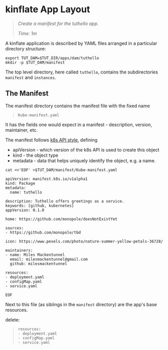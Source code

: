 # kinflate App Layout

> _Create a manifest for the tuthello app._
>
> _Time: 1m_

A kinflate application is described by YAML files arranged
in a particular directory structure:

<!-- @makeTree @test -->
```
export TUT_DAM=$TUT_DIR/apps/dam/tuthello
mkdir -p $TUT_DAM/manifest
```

The top level directory, here called `tuthello`,
contains the subdirectories `manifest` and `instances`.

## The Manifest

The manifest directory contains the manifest file with
the fixed name

> `Kube-manifest.yaml`

It has the fields one would expect in a manifest - description, version,
maintainer, etc.

[k8s API style]: https://kubernetes.io/docs/concepts/overview/working-with-objects/kubernetes-objects/#required-fields

The manifest follows [k8s API style], defining

 * apiVersion - which version of the k8s API is used to create this object
 * kind - the object type
 * metadata - data that helps uniquely identify the object, e.g. a name.


<!-- @makeManifest @demo -->
```
cat <<'EOF' >$TUT_DAM/manifest/Kube-manifest.yaml

apiVersion: manifest.k8s.io/v1alpha1
kind: Package
metadata:
  name: tuthello

description: Tuthello offers greetings as a service.
keywords: [github, kubernetes]
appVersion: 0.1.0

home: https://github.com/monopole/doesNotExistYet

sources:
- https://github.com/monopole/tbd

icon: https://www.pexels.com/photo/nature-summer-yellow-petals-36728/

maintainers:
- name: Miles Mackentunnel
  email: milesmackentunnel@gmail.com
  github: milesmackentunnel

resources:
- deployment.yaml
- configMap.yaml
- service.yaml

EOF
```

Next to this file (as siblings in the `manifest`
directory) are the app's base resources.


delete:

> ```
> resources:
> - deployment.yaml
> - configMap.yaml
> - service.yaml
> ```

